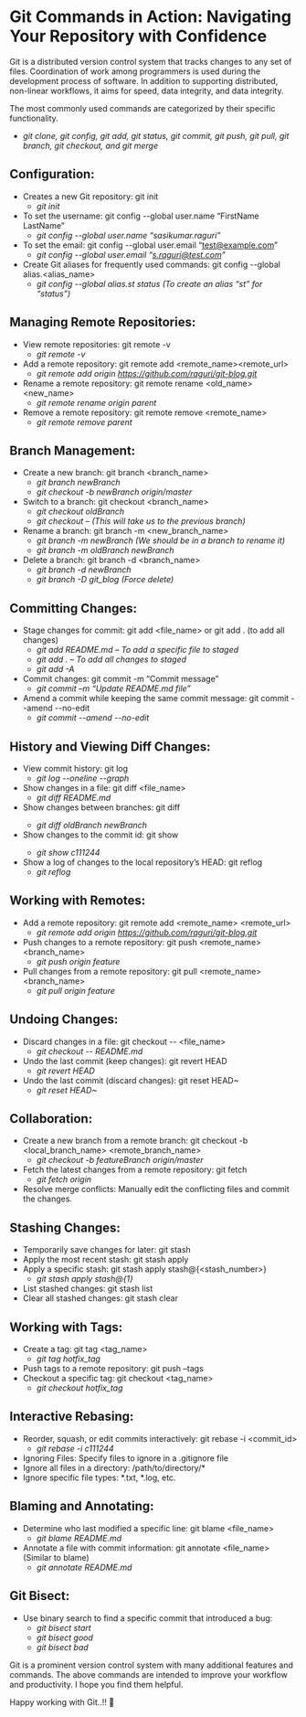 # Git Commands in Action: Navigating Your Repository with Confidence
Git is a distributed version control system that tracks changes to any set of files. Coordination of work among programmers is used during the development process of software. In addition to supporting distributed, non-linear workflows, it aims for speed, data integrity, and data integrity.

The most commonly used commands are categorized by their specific functionality.
- *git clone, git config, git add, git status, git commit, git push, git pull, git branch, git checkout, and git merge*

## Configuration:
- Creates a new Git repository: git init
  - *git init*
- To set the username: git config --global user.name “FirstName LastName”
  - *git config --global user.name “sasikumar.raguri”*
- To set the email: git config --global user.email “test@example.com”
  - *git config --global user.email “s.raguri@test.com”*
- Create Git aliases for frequently used commands: git config --global alias.<alias_name> <command>
  - *git config --global alias.st status (To create an alias “st” for “status”)*

## Managing Remote Repositories:

-  View remote repositories: git remote -v
    - *git remote -v* 
- Add a remote repository: git remote add <remote_name><remote_url>
  - *git remote add origin https://github.com/raguri/git-blog.git*
- Rename a remote repository: git remote rename <old_name> <new_name>
  - *git remote rename origin parent*
- Remove a remote repository: git remote remove <remote_name>
  - *git remote remove parent*

## Branch Management:
- Create a new branch: git branch <branch_name>
  - *git branch newBranch*
  - *git checkout -b newBranch origin/master*
- Switch to a branch: git checkout <branch_name>
  - *git checkout oldBranch*
  - *git checkout – (This will take us to the previous branch)*
- Rename a branch: git branch -m <new_branch_name>
  - *git branch -m newBranch (We should be in a branch to rename it)*
  - *git branch -m oldBranch newBranch*
- Delete a branch: git branch -d <branch_name>
  - *git branch -d newBranch*
  - *git branch -D git_blog (Force delete)*

## Committing Changes:
- Stage changes for commit: git add <file_name> or git add . (to add all changes)
  - *git add README.md  – To add a specific file to staged*
  - *git add .                  – To add all changes to staged*
  - *git add -A*
- Commit changes: git commit -m “Commit message”
  - *git commit –m “Update README.md file”*
- Amend a commit while keeping the same commit message: git commit --amend --no-edit
  - *git commit --amend --no-edit*

## History and Viewing Diff Changes:
- View commit history: git log
  - *git log --oneline --graph*
- Show changes in a file: git diff <file_name>
  - *git diff README.md*
- Show changes between branches: git diff <branch1> <branch2>
  - *git diff oldBranch newBranch*
- Show changes to the commit id: git show <commit id>
  - *git show c111244*
- Show a log of changes to the local repository’s HEAD: git reflog
  - *git reflog*

## Working with Remotes:
- Add a remote repository: git remote add <remote_name> <remote_url>
  - *git remote add origin https://github.com/raguri/git-blog.git*
- Push changes to a remote repository: git push <remote_name> <branch_name>
  - *git push origin feature*
- Pull changes from a remote repository: git pull <remote_name> <branch_name>
  - *git pull origin feature*

## Undoing Changes:
- Discard changes in a file: git checkout -- <file_name>
  - *git checkout -- README.md*
- Undo the last commit (keep changes): git revert HEAD
  - *git revert HEAD*
- Undo the last commit (discard changes): git reset HEAD~
  - *git reset HEAD~*

## Collaboration:
- Create a new branch from a remote branch: git checkout -b <local_branch_name> <remote_branch_name>
  - *git checkout -b featureBranch origin/master*
- Fetch the latest changes from a remote repository: git fetch
  - *git fetch origin*
- Resolve merge conflicts: Manually edit the conflicting files and commit the changes.
## Stashing Changes:
- Temporarily save changes for later: git stash
- Apply the most recent stash: git stash apply
- Apply a specific stash: git stash apply stash@{<stash_number>}
  - *git stash apply stash@{1}*
- List stashed changes: git stash list
- Clear all stashed changes: git stash clear

## Working with Tags:
- Create a tag: git tag <tag_name>
  - *git tag hotfix_tag*
- Push tags to a remote repository: git push –tags
- Checkout a specific tag: git checkout <tag_name>
    - *git checkout hotfix_tag*

## Interactive Rebasing:
- Reorder, squash, or edit commits interactively: git rebase -i <commit_id>
  - *git rebase -i c111244*
- Ignoring Files:
Specify files to ignore in a .gitignore file
- Ignore all files in a directory: /path/to/directory/*
- Ignore specific file types: *.txt, *.log, etc.

## Blaming and Annotating:
- Determine who last modified a specific line: git blame <file_name>
  - *git blame README.md*
- Annotate a file with commit information: git annotate <file_name> (Similar to blame)
  - *git annotate README.md*

## Git Bisect:
- Use binary search to find a specific commit that introduced a bug:
  - *git bisect start*
  - *git bisect good*
  - *git bisect bad*


Git is a prominent version control system with many additional features and commands. The above commands are intended to improve your workflow and productivity. I hope you find them helpful.

Happy working with Git..!! 🙂
